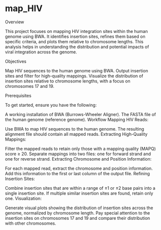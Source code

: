 # map_HIV

Overview

This project focuses on mapping HIV integration sites within the human genome using BWA. It identifies insertion sites, refines them based on specific criteria, and plots them relative to chromosome lengths. This analysis helps in understanding the distribution and potential impacts of viral integration across the genome.

Objectives

Map HIV sequences to the human genome using BWA.
Output insertion sites and filter for high-quality mappings.
Visualize the distribution of insertion sites relative to chromosome lengths, with a focus on chromosomes 17 and 19.

Prerequisites

To get started, ensure you have the following:

A working installation of BWA (Burrows-Wheeler Aligner).
The FASTA file of the human genome (reference genome).
Workflow
Mapping HIV Reads:

Use BWA to map HIV sequences to the human genome. The resulting alignment file should contain all mapped reads.
Extracting High-Quality Mappings:

Filter the mapped reads to retain only those with a mapping quality (MAPQ) score ≥ 20.
Separate mappings into two files: one for forward strand and one for reverse strand.
Extracting Chromosome and Position Information:

For each mapped read, extract the chromosome and position information.
Add this information to the first or last column of the output file.
Refining Insertion Sites:

Combine insertion sites that are within a range of ±1 or ±2 base pairs into a single insertion site.
If multiple similar insertion sites are found, retain only one.
Visualization:

Generate visual plots showing the distribution of insertion sites across the genome, normalized by chromosome length.
Pay special attention to the insertion sites on chromosomes 17 and 19 and compare their distribution with other chromosomes.

